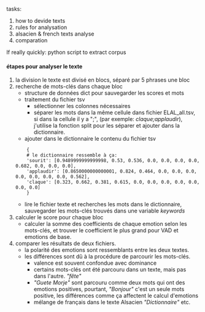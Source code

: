 tasks:
1. how to devide texts
2. rules for analysation
3. alsacien & french texts analyse
4. comparation

If really quickly: python script to extract corpus

#### étapes pour analyser le texte

1. la division
	le texte est divisé en blocs, séparé par 5 phrases une bloc
2. recherche de mots-clés dans chaque bloc
	- structure de données
		dict pour sauvegarder les scores et mots
	- traitement du fichier tsv
		- sélectionner les colonnes nécessaires
		- séparer les mots dans la même cellule
			dans fichier ELAL_all.tsv, si dans la cellule il y a ";", (par exemple: *claque;applaudir*), j'utilise la fonction split pour les séparer et ajouter dans la dictionnaire.
	- ajouter dans le dictionnaire le contenu du fichier tsv
	```shell
		{
		# le dictionnaire ressemble à ça:
		'sourit': [0.9489999999999998, 0.53, 0.536, 0.0, 0.0, 0.0, 0.0, 0.682, 0.0, 0.0, 0.0], 
		'applaudir': [0.8650000000000001, 0.824, 0.464, 0.0, 0.0, 0.0, 0.0, 0.0, 0.0, 0.0, 0.562], 
		'claque': [0.323, 0.662, 0.381, 0.615, 0.0, 0.0, 0.0, 0.0, 0.0, 0.0, 0.0]
		}
	```
	- lire le fichier texte et recherches les mots dans le dictionnaire, sauvegarder les mots-clés trouvés dans une variable *keywords*
3. calculer le score pour chaque bloc
	- calculer la somme des coefficients de chaque emotion selon les mots-clés, et trouver le coefficient le plus grand pour VAD et emotions de base.
4. comparer les résultats de deux fichiers.
	- la polarité des emotions sont ressemblants entre les deux textes.
	- les différences sont dû à la procédure de parcourir les mots-clés.
		- valence est souvent confondue avec dominance
		- certains mots-clés ont été parcouru dans un texte, mais pas dans l'autre. *"fête"*
		- *"Guete Morje"* sont parcouru comme deux mots qui ont des emotions positives, pourtant, *"Bonjour"* c'est un seule mots positive, les différences comme ça affectent le calcul d'emotions
		- mélange de français dans le texte Alsacien *"Dictionnaire"* etc. 